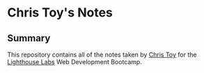 # Chris Toy's Notes

## Summary

This repository contains all of the notes taken by [Chris Toy](https://github.com/christophertoy) for the [Lighthouse Labs](https://www.lighthouselabs.ca/en) Web Development Bootcamp.
